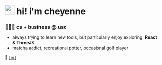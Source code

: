 # <img src="https://media.giphy.com/media/hvRJCLFzcasrR4ia7z/giphy.gif" width="30"> hi! i'm cheyenne

### 👩🏻‍💻 cs + business @ usc

- always trying to learn new tools, but particularly enjoy exploring: <strong>React & ThreeJS</strong>
- matcha addict, recreational potter, occasional golf player

💼 [[in]](https://www.linkedin.com/in/cheyenne-chau)  
